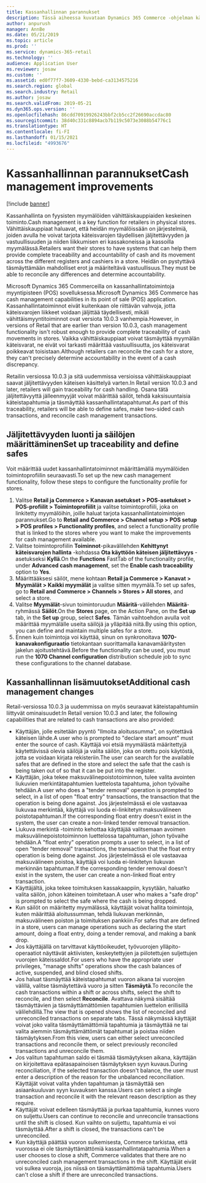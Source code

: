 ```yaml
---
title: Kassanhallinnan parannukset
description: Tässä aiheessa kuvataan Dynamics 365 Commerce -ohjelman käteisvarojen hallinnan (POS) parannuksia.
author: anpurush
manager: AnnBe
ms.date: 05/21/2019
ms.topic: article
ms.prod: ''
ms.service: dynamics-365-retail
ms.technology: ''
audience: Application User
ms.reviewer: josaw
ms.custom: ''
ms.assetid: ed0f77f7-3609-4330-bebd-ca3134575216
ms.search.region: global
ms.search.industry: Retail
ms.author: josaw
ms.search.validFrom: 2019-05-21
ms.dyn365.ops.version: ''
ms.openlocfilehash: 86cdd70919926243bbf2cb5cc2f26690accdac80
ms.sourcegitcommit: 38d40c331c8894acb7b119c5073e3088b54776c1
ms.translationtype: HT
ms.contentlocale: fi-FI
ms.lasthandoff: 01/15/2021
ms.locfileid: "4993676"
---
```

# <a name="cash-management-improvements"></a><span data-ttu-id="64afa-103">Kassanhallinnan parannukset</span><span class="sxs-lookup"><span data-stu-id="64afa-103">Cash management improvements</span></span>

[!include [banner](includes/banner.md)]


<span data-ttu-id="64afa-104">Kassanhallinta on fyysisten myymälöiden vähittäiskauppiaiden keskeinen toiminto.</span><span class="sxs-lookup"><span data-stu-id="64afa-104">Cash management is a key function for retailers in physical stores.</span></span> <span data-ttu-id="64afa-105">Vähittäiskauppiaat haluavat, että heidän myymälöissään on järjestelmiä, joiden avulla he voivat tarjota käteisvarojen täydellisen jäljitettävyyden ja vastuullisuuden ja niiden liikkumisen eri kassakoneissa ja kassoilla myymälässä.</span><span class="sxs-lookup"><span data-stu-id="64afa-105">Retailers want their stores to have systems that can help them provide complete traceability and accountability of cash and its movement across the different registers and cashiers in a store.</span></span> <span data-ttu-id="64afa-106">Heidän on pystyttävä täsmäyttämään mahdolliset erot ja määriteltävä vastuullisuus.</span><span class="sxs-lookup"><span data-stu-id="64afa-106">They must be able to reconcile any differences and determine accountability.</span></span>


<span data-ttu-id="64afa-107">Microsoft Dynamics 365 Commerceilla on kassanhallintatoimintoja myyntipisteen (POS) sovelluksessa.</span><span class="sxs-lookup"><span data-stu-id="64afa-107">Microsoft Dynamics 365 Commerce has cash management capabilities in its point of sale (POS) application.</span></span> <span data-ttu-id="64afa-108">Kassanhallintatoiminnot eivät kuitenkaan ole riittävän vahvoja, jotta käteisvarojen liikkeet voidaan jäljittää täydellisesti, mikäli vähittäismyyntitoiminnot ovat versiota 10.0.3 vanhempia.</span><span class="sxs-lookup"><span data-stu-id="64afa-108">However, in versions of Retail that are earlier than version 10.0.3, cash management functionality isn't robust enough to provide complete traceability of cash movements in stores.</span></span> <span data-ttu-id="64afa-109">Vaikka vähittäiskauppiaat voivat täsmäyttää myymälän käteisvarat, ne eivät voi tarkasti määrittää vastuullisuutta, jos käteisvarat poikkeavat toisistaan.</span><span class="sxs-lookup"><span data-stu-id="64afa-109">Although retailers can reconcile the cash for a store, they can't precisely determine accountability in the event of a cash discrepancy.</span></span>


<span data-ttu-id="64afa-110">Retailin versiossa 10.0.3 ja sitä uudemmissa versioissa vähittäiskauppiaat saavat jäljitettävyyden käteisen käsittelyä varten.</span><span class="sxs-lookup"><span data-stu-id="64afa-110">In Retail version 10.0.3 and later, retailers will gain traceability for cash handling.</span></span> <span data-ttu-id="64afa-111">Osana tätä jäljitettävyyttä jälleenmyyjät voivat määrittää säilöt, tehdä kaksisuuntaisia käteistapahtumia ja täsmäyttää kassanhallintatapahtumat.</span><span class="sxs-lookup"><span data-stu-id="64afa-111">As part of this traceability, retailers will be able to define safes, make two-sided cash transactions, and reconcile cash management transactions.</span></span>

## <a name="set-up-traceability-and-define-safes"></a><span data-ttu-id="64afa-112">Jäljitettävyyden luonti ja säilöjen määrittäminen</span><span class="sxs-lookup"><span data-stu-id="64afa-112">Set up traceability and define safes</span></span>

<span data-ttu-id="64afa-113">Voit määrittää uudet kassanhallintatoiminnot määrittämällä myymälöiden toimintoprofiilin seuraavasti.</span><span class="sxs-lookup"><span data-stu-id="64afa-113">To set up the new cash management functionality, follow these steps to configure the functionality profile for stores.</span></span>

1. <span data-ttu-id="64afa-114">Valitse **Retail ja Commerce \> Kanavan asetukset \> POS-asetukset \> POS-profiilit \> Toimintoprofiilit** ja valitse toimintoprofiili, joka on linkitetty myymälöihin, joille haluat tarjota kassanhallintatoimintojen parannukset.</span><span class="sxs-lookup"><span data-stu-id="64afa-114">Go to **Retail and Commerce \> Channel setup \> POS setup \> POS profiles \> Functionality profiles**, and select a functionality profile that is linked to the stores where you want to make the improvements for cash management available.</span></span>
2. <span data-ttu-id="64afa-115">Valitse toimintoprofiilin **Toiminnot**-pikavälilehden **Kehittynyt käteisvarojen hallinta** -kohdassa **Ota käyttöön käteisen jäljitettävyys** -asetukseksi **Kyllä**.</span><span class="sxs-lookup"><span data-stu-id="64afa-115">On the **Functions** FastTab of the functionality profile, under **Advanced cash management**, set the **Enable cash traceability** option to **Yes**.</span></span>
3. <span data-ttu-id="64afa-116">Määrittääksesi säilöt, mene kohtaan **Retail ja Commerce \> Kanavat \> Myymälät \> Kaikki myymälät** ja valitse sitten myymälä.</span><span class="sxs-lookup"><span data-stu-id="64afa-116">To set up safes, go to **Retail and Commerce \> Channels \> Stores \> All stores**, and select a store.</span></span>
4. <span data-ttu-id="64afa-117">Valitse **Myymälät**-sivun toimintoruudun **Määritä**-välilehden **Määritä**-ryhmässä **Säilöt**.</span><span class="sxs-lookup"><span data-stu-id="64afa-117">On the **Stores** page, on the Action Pane, on the **Set up** tab, in the **Set up** group, select **Safes**.</span></span> <span data-ttu-id="64afa-118">Tämän vaihtoehdon avulla voit määrittää myymälälle useita säilöjä ja ylläpitää niitä.</span><span class="sxs-lookup"><span data-stu-id="64afa-118">By using this option, you can define and maintain multiple safes for a store.</span></span>
4. <span data-ttu-id="64afa-119">Ennen kuin toimintoja voi käyttää, sinun on synkronoitava **1070-kanavakonfiguraatio** tietokantaan suorittamalla kanavamääritysten jakelun ajoitustehtävä.</span><span class="sxs-lookup"><span data-stu-id="64afa-119">Before the functionality can be used, you must run the **1070 Channel configuration** distribution schedule job to sync these configurations to the channel database.</span></span>

## <a name="additional-cash-management-changes"></a><span data-ttu-id="64afa-120">Kassanhallinnan lisämuutokset</span><span class="sxs-lookup"><span data-stu-id="64afa-120">Additional cash management changes</span></span>

<span data-ttu-id="64afa-121">Retail-versiossa 10.0.3 ja uudemmissa on myös seuraavat käteistapahtumiin liittyvät ominaisuudet:</span><span class="sxs-lookup"><span data-stu-id="64afa-121">In Retail version 10.0.3 and later, the following capabilities that are related to cash transactions are also provided:</span></span>

- <span data-ttu-id="64afa-122">Käyttäjän, jolle esitetään pyyntö "Ilmoita aloitussumma", on syötettävä käteisen lähde.</span><span class="sxs-lookup"><span data-stu-id="64afa-122">A user who is prompted to "declare start amount" must enter the source of cash.</span></span> <span data-ttu-id="64afa-123">Käyttäjä voi etsiä myymälästä määritettyjä käytettävissä olevia säilöjä ja valita säilön, joka on otettu pois käytöstä, jotta se voidaan kirjata rekisteriin.</span><span class="sxs-lookup"><span data-stu-id="64afa-123">The user can search for the available safes that are defined in the store and select the safe that the cash is being taken out of so that it can be put into the register.</span></span>
- <span data-ttu-id="64afa-124">Käyttäjän, joka tekee maksuvälinepoistotoiminnon, tulee valita avointen liukuvien merkintätapahtumien luettelosta tapahtuma, johon työvaihe tehdään.</span><span class="sxs-lookup"><span data-stu-id="64afa-124">A user who does a "tender removal" operation is prompted to select, in a list of open "float entry" transactions, the transaction that the operation is being done against.</span></span> <span data-ttu-id="64afa-125">Jos järjestelmässä ei ole vastaavaa liukuvaa merkintää, käyttäjä voi luoda ei-linkitetyn maksuvälineen poistotapahtuman.</span><span class="sxs-lookup"><span data-stu-id="64afa-125">If the corresponding float entry doesn't exist in the system, the user can create a non-linked tender removal transaction.</span></span>
- <span data-ttu-id="64afa-126">Liukuva merkintä -toiminto kehottaa käyttäjää valitsemaan avoimen maksuvälinepoistotoiminnon luettelossa tapahtuman, johon työvaihe tehdään.</span><span class="sxs-lookup"><span data-stu-id="64afa-126">A "float entry" operation prompts a user to select, in a list of open "tender removal" transactions, the transaction that the float entry operation is being done against.</span></span> <span data-ttu-id="64afa-127">Jos järjestelmässä ei ole vastaavaa maksuvälineen poistoa, käyttäjä voi luoda ei-linkitetyn liukuvan merkinnän tapahtuman.</span><span class="sxs-lookup"><span data-stu-id="64afa-127">If the corresponding tender removal doesn't exist in the system, the user can create a non-linked float entry transaction.</span></span>
- <span data-ttu-id="64afa-128">Käyttäjältä, joka tekee toimituksen kassakaappiin, kysytään, haluatko valita säilön, johon käteinen toimitetaan.</span><span class="sxs-lookup"><span data-stu-id="64afa-128">A user who makes a "safe drop" is prompted to select the safe where the cash is being dropped.</span></span>
- <span data-ttu-id="64afa-129">Kun säilöt on määritetty myymälässä, käyttäjät voivat hallita toimintoja, kuten määrittää aloitussumman, tehdä liukuvan merkinnän, maksuvälineen poiston ja toimituksen pankkiin.</span><span class="sxs-lookup"><span data-stu-id="64afa-129">For safes that are defined in a store, users can manage operations such as declaring the start amount, doing a float entry, doing a tender removal, and making a bank drop.</span></span>
- <span data-ttu-id="64afa-130">Jos käyttäjällä on tarvittavat käyttöoikeudet, työvuorojen ylläpito-operaatiot näyttävät aktiivisten, keskeytettyjen ja piilotettujen suljettujen vuorojen käteissaldot.</span><span class="sxs-lookup"><span data-stu-id="64afa-130">For users who have the appropriate user privileges, "manage shifts" operations show the cash balances of active, suspended, and blind closed shifts.</span></span>
- <span data-ttu-id="64afa-131">Jos haluat täsmäyttää käteistapahtumat vuoron aikana tai vuorojen välillä, valitse täsmäytettävä vuoro ja sitten **Täsmäytä**.</span><span class="sxs-lookup"><span data-stu-id="64afa-131">To reconcile the cash transactions within a shift or across shifts, select the shift to reconcile, and then select **Reconcile**.</span></span> <span data-ttu-id="64afa-132">Avattava näkymä sisältää täsmäyttävien ja täsmäyttämättömien tapahtumien luettelon erillisillä välilehdillä.</span><span class="sxs-lookup"><span data-stu-id="64afa-132">The view that is opened shows the list of reconciled and unreconciled transactions on separate tabs.</span></span> <span data-ttu-id="64afa-133">Tässä näkymässä käyttäjät voivat joko valita täsmäyttämättömiä tapahtumia ja täsmäyttää ne tai valita aiemmin täsmäyttämättömät tapahtumat ja poistaa niiden täsmäytyksen.</span><span class="sxs-lookup"><span data-stu-id="64afa-133">From this view, users can either select unreconciled transactions and reconcile them, or select previously reconciled transactions and unreconcile them.</span></span>
- <span data-ttu-id="64afa-134">Jos valitun tapahtuman saldo ei täsmää täsmäytyksen aikana, käyttäjän on kirjoitettava epätasapainoisen täsmäytyksen syyn kuvaus.</span><span class="sxs-lookup"><span data-stu-id="64afa-134">During reconciliation, if the selected transaction doesn't balance, the user must enter a description of the reason for the unbalanced reconciliation.</span></span> <span data-ttu-id="64afa-135">Käyttäjät voivat valita yhden tapahtuman ja täsmäyttää sen asiaankuuluvan syyn kuvauksen kanssa.</span><span class="sxs-lookup"><span data-stu-id="64afa-135">Users can select a single transaction and reconcile it with the relevant reason description as they require.</span></span>
- <span data-ttu-id="64afa-136">Käyttäjät voivat edelleen täsmäyttää ja purkaa tapahtumia, kunnes vuoro on suljettu.</span><span class="sxs-lookup"><span data-stu-id="64afa-136">Users can continue to reconcile and unreconcile transactions until the shift is closed.</span></span> <span data-ttu-id="64afa-137">Kun vaihto on suljettu, tapahtumia ei voi täsmäyttää.</span><span class="sxs-lookup"><span data-stu-id="64afa-137">After a shift is closed, the transactions can't be unreconciled.</span></span>
- <span data-ttu-id="64afa-138">Kun käyttäjä päättää vuoron sulkemisesta, Commerce tarkistaa, että vuorossa ei ole täsmäyttämättömiä kassanhallintatapahtumia.</span><span class="sxs-lookup"><span data-stu-id="64afa-138">When a user chooses to close a shift, Commerce validates that there are no unreconciled cash management transactions in the shift.</span></span> <span data-ttu-id="64afa-139">Käyttäjät eivät voi sulkea vuoroja, jos niissä on täsmäyttämättömiä tapahtumia.</span><span class="sxs-lookup"><span data-stu-id="64afa-139">Users can't close a shift if there are unreconciled transactions.</span></span>
